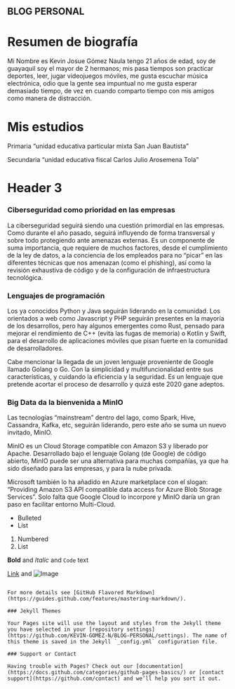 ## BLOG PERSONAL


# Resumen de biografía

Mi Nombre es Kevin Josue Gómez Naula tengo 21 años de edad, soy de guayaquil soy el mayor de 2 hermanos; mis pasa tiempos son practicar deportes, leer, jugar videojuegos móviles, me gusta escuchar música electrónica, odio que la gente sea impuntual no me gusta esperar demasiado tiempo, de vez en cuando comparto tiempo con mis amigos como manera de distracción.

# Mis estudios

Primaria “unidad educativa particular mixta San Juan Bautista”

Secundaria “unidad educativa fiscal Carlos Julio Arosemena Tola”

# Header 3
### Ciberseguridad como prioridad en las empresas
La ciberseguridad seguirá siendo una cuestión primordial en las empresas. Como durante el año pasado, seguirá influyendo de forma transversal y sobre todo protegiendo ante amenazas externas. Es un componente de suma importancia, que requiere de muchos factores, desde el cumplimiento de la ley de datos, a la conciencia de los empleados para no “picar” en las diferentes técnicas que nos amenazan (como el phishing), así como la revisión exhaustiva de código y de la configuración de infraestructura tecnológica.

### Lenguajes de programación
Los ya conocidos Python y Java seguirán liderando en la comunidad. Los orientados a web como Javascript y PHP seguirán presentes en la mayoría de los desarrollos, pero hay algunos emergentes como Rust, pensado para mejorar el rendimiento de C++ (evita las fugas de memoria) o Kotlin y Swift, para el desarrollo de aplicaciones móviles que pisan fuerte en la comunidad de desarrolladores.

Cabe mencionar la llegada de un joven lenguaje proveniente de Google llamado Golang o Go. Con la simplicidad y multifuncionalidad entre sus características, y cuidando la eficiencia y la seguridad. Es un lenguaje que pretende acortar el proceso de desarrollo y quizá este 2020 gane adeptos.

### Big Data da la bienvenida a MinIO
Las tecnologías “mainstream” dentro del lago, como Spark, Hive, Cassandra, Kafka, etc, seguirán liderando, pero este año se suma un nuevo invitado, MinIO.

MinIO es un Cloud Storage compatible con Amazon S3 y liberado por Apache. Desarrollado bajo el lenguaje Golang (de Google) de código abierto, MinIO puede ser una alternativa para muchas compañías, ya que ha sido diseñado para las empresas, y para la nube privada.

Microsoft también lo ha añadido en Azure marketplace con el slogan: “Providing Amazon S3 API compatible data access for Azure Blob Storage Services”. Solo falta que Google Cloud lo incorpore y MinIO daría un gran paso en facilitar entorno Multi-Cloud.

- Bulleted
- List

1. Numbered
2. List

**Bold** and _Italic_ and `Code` text

[Link](url) and ![Image](src)
```

For more details see [GitHub Flavored Markdown](https://guides.github.com/features/mastering-markdown/).

### Jekyll Themes

Your Pages site will use the layout and styles from the Jekyll theme you have selected in your [repository settings](https://github.com/KEVIN-GOMEZ-N/BLOG-PERSONAL/settings). The name of this theme is saved in the Jekyll `_config.yml` configuration file.

### Support or Contact

Having trouble with Pages? Check out our [documentation](https://docs.github.com/categories/github-pages-basics/) or [contact support](https://github.com/contact) and we’ll help you sort it out.
